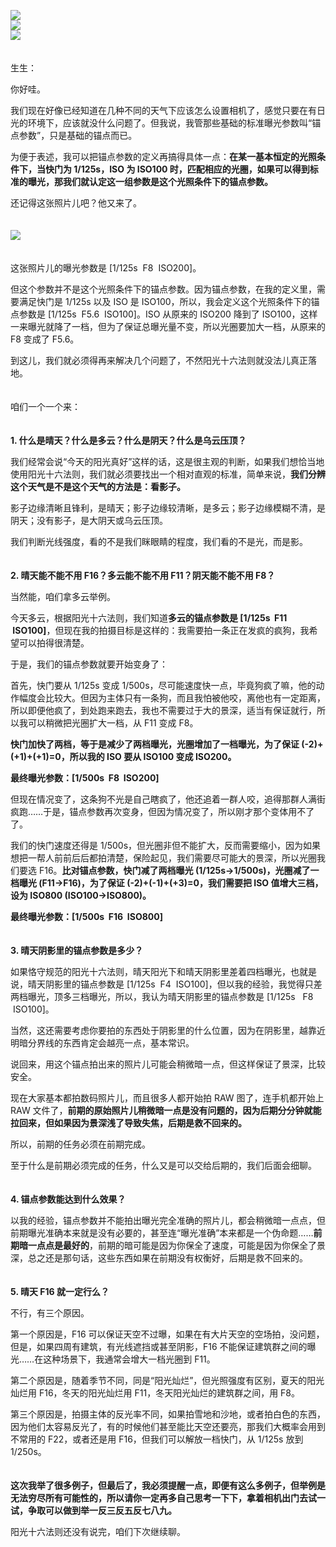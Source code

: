 [![](https://static001.geekbang.org/resource/image/76/64/76eea6129bc4c0463b2fac46a11c9e64.jpg?wh=750x360)](http://time.geekbang.org/column/article/471610)  
[![](https://static001.geekbang.org/resource/image/98/60/9874db7d21654d509dee386c3a2b8d60.jpg?wh=750x360)](http://time.geekbang.org/column/article/472859)  
[![](https://static001.geekbang.org/resource/image/33/3b/339167a9446f707d4301d3095638a83b.jpg?wh=750x360)](http://time.geekbang.org/column/article/475075)

　  
生生：

你好哇。

我们现在好像已经知道在几种不同的天气下应该怎么设置相机了，感觉只要在有日光的环境下，应该就没什么问题了。但我说，我管那些基础的标准曝光参数叫“锚点参数”，只是基础的锚点而已。

为便于表述，我可以把锚点参数的定义再搞得具体一点：**在某一基本恒定的光照条件下，当快门为 1/125s，ISO 为 ISO100 时，匹配相应的光圈，如果可以得到标准的曝光，那我们就认定这一组参数是这个光照条件下的锚点参数。**

还记得这张照片儿吧？他又来了。  
　

![](https://static001.geekbang.org/resource/image/77/65/77cc4025a9022dcb66693164602a7065.jpg?wh=1920x1281)

　  
这张照片儿的曝光参数是 \[1/125s  F8  ISO200]。

但这个参数并不是这个光照条件下的锚点参数。因为锚点参数，在我的定义里，需要满足快门是 1/125s 以及 ISO 是 ISO100，所以，我会定义这个光照条件下的锚点参数是 \[1/125s  F5.6  ISO100]。ISO 从原来的 ISO200 降到了 ISO100，这样一来曝光就降了一档，但为了保证总曝光量不变，所以光圈要加大一档，从原来的 F8 变成了 F5.6。

到这儿，我们就必须得再来解决几个问题了，不然阳光十六法则就没法儿真正落地。

　  
咱们一个一个来：

　  
**1. 什么是晴天？什么是多云？什么是阴天？什么是乌云压顶？**

我们经常会说“今天的阳光真好”这样的话，这是很主观的判断，如果我们想恰当地使用阳光十六法则，我们就必须要找出一个相对直观的标准，简单来说，**我们分辨这个天气是不是这个天气的方法是：看影子。**

影子边缘清晰且锋利，是晴天；影子边缘较清晰，是多云；影子边缘模糊不清，是阴天；没有影子，是大阴天或乌云压顶。

我们判断光线强度，看的不是我们眯眼睛的程度，我们看的不是光，而是影。

　  
**2. 晴天能不能不用 F16？多云能不能不用 F11？阴天能不能不用 F8？**

当然能，咱们拿多云举例。

今天多云，根据阳光十六法则，我们知道**多云的锚点参数是 \[1/125s  F11  ISO100]**，但现在我的拍摄目标是这样的：我需要拍一条正在发疯的疯狗，我希望可以拍得很清楚。

于是，我们的锚点参数就要开始变身了：

首先，快门要从 1/125s 变成 1/500s，尽可能速度快一点，毕竟狗疯了嘛，他的动作幅度会比较大。但因为主体只有一条狗，而且我怕被他咬，离他也有一定距离，所以即便他疯了，到处跑来跑去，我也不需要过于大的景深，适当有保证就行，所以我可以稍微把光圈扩大一档，从 F11 变成 F8。

**快门加快了两档，等于是减少了两档曝光，光圈增加了一档曝光，为了保证 (-2)+(+1)+(+1)=0，所以我的 ISO 要从 ISO100 变成 ISO200。**

**最终曝光参数：\[1/500s  F8  ISO200]**

但现在情况变了，这条狗不光是自己瞎疯了，他还追着一群人咬，追得那群人满街疯跑……于是，锚点参数再次变身，但因为情况变了，所以刚才那个变体用不了了。

我们的快门速度还得是 1/500s，但光圈非但不能扩大，反而需要缩小，因为如果想把一帮人前前后后都拍清楚，保险起见，我们需要尽可能大的景深，所以光圈我们要选 F16。**比对锚点参数，快门减了两档曝光 (1/125s→1/500s)，光圈减了一档曝光 (F11→F16)，为了保证 (-2)+(-1)+(+3)=0，我们需要把 ISO 值增大三档，设为 ISO800 (ISO100→ISO800)。**

**最终曝光参数：\[1/500s  F16  ISO800]**

　  
**3. 晴天阴影里的锚点参数是多少？**

如果恪守规范的阳光十六法则，晴天阳光下和晴天阴影里差着四档曝光，也就是说，晴天阴影里的锚点参数是 \[1/125s  F4  ISO100]，但以我的经验，我觉得只差两档曝光，顶多三档曝光，所以，我认为晴天阴影里的锚点参数是 \[1/125s   F8  ISO100]。

当然，这还需要考虑你要拍的东西处于阴影里的什么位置，因为在阴影里，越靠近明暗分界线的东西肯定会越亮一点，基本常识。

说回来，用这个锚点拍出来的照片儿可能会稍微暗一点，但这样保证了景深，比较安全。

现在大家基本都拍数码照片儿，而且很多人都开始拍 RAW 图了，连手机都开始上 RAW 文件了，**前期的原始照片儿稍微暗一点是没有问题的，因为后期分分钟就能拉回来，但如果因为景深浅了导致失焦，后期是救不回来的。**

所以，前期的任务必须在前期完成。

至于什么是前期必须完成的任务，什么又是可以交给后期的，我们后面会细聊。

　  
**4. 锚点参数能达到什么效果？**

以我的经验，锚点参数并不能拍出曝光完全准确的照片儿，都会稍微暗一点点，但前期曝光准确本来就是没有必要的，甚至连“曝光准确”本来都是一个伪命题……**前期暗一点点是最好的**，前期的暗可能是因为你保全了速度，可能是因为你保全了景深，总之还是那句话，这些东西如果在前期没有权衡好，后期是救不回来的。

　  
**5. 晴天 F16 就一定行么？**

不行，有三个原因。

第一个原因是，F16 可以保证天空不过曝，如果在有大片天空的空场拍，没问题，但是，如果四周有建筑，有光线遮挡或甚至阴影，F16 不能保证建筑群之间的曝光……在这种场景下，我通常会增大一档光圈到 F11。

第二个原因是，随着季节不同，同是“阳光灿烂”，但光照强度有区别，夏天的阳光灿烂用 F16，冬天的阳光灿烂用 F11，冬天阳光灿烂的建筑群之间，用 F8。

第三个原因是，拍摄主体的反光率不同，如果拍雪地和沙地，或者拍白色的东西，因为他们太容易反光了，有的时候他们甚至能比天空还要亮，那我们大概率会用到不常用的 F22，或者还是用 F16，但我们可以解放一档快门，从 1/125s 放到 1/250s。

　  
**这次我举了很多例子，但最后了，我必须提醒一点，即便有这么多例子，但举例是无法穷尽所有可能性的，所以请你一定再多自己思考一下下，拿着相机出门去试一试，争取可以做到举一反三反五反七八九。**

阳光十六法则还没有说完，咱们下次继续聊。